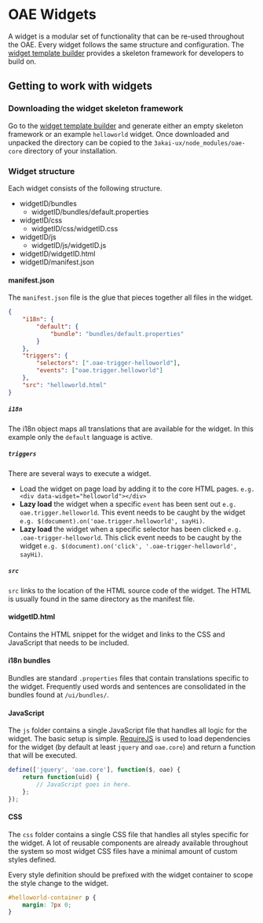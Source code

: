 # OAE Widgets

A widget is a modular set of functionality that can be re-used throughout the OAE. Every widget follows the same structure and configuration. The [widget template builder](http://oae-widgets.sakaiproject.org/sdk/developwidget/widgetbuilder) provides a skeleton framework for developers to build on.

## Getting to work with widgets
### Downloading the widget skeleton framework
Go to the [widget template builder](http://oae-widgets.sakaiproject.org/sdk/developwidget/widgetbuilder) and generate either an empty skeleton framework or an example `helloworld` widget. Once downloaded and unpacked the directory can be copied to the `3akai-ux/node_modules/oae-core` directory of your installation.

### Widget structure
Each widget consists of the following structure.

- widgetID/bundles
    - widgetID/bundles/default.properties
- widgetID/css
    - widgetID/css/widgetID.css
- widgetID/js
    - widgetID/js/widgetID.js
- widgetID/widgetID.html
- widgetID/manifest.json

#### manifest.json
The `manifest.json` file is the glue that pieces together all files in the widget.

```json
{
    "i18n": {
        "default": {
            "bundle": "bundles/default.properties"
        }
    },
    "triggers": {
        "selectors": [".oae-trigger-helloworld"],
        "events": ["oae.trigger.helloworld"]
    },
    "src": "helloworld.html"
}
```

##### `i18n`
The i18n object maps all translations that are available for the widget. In this example only the `default` language is active.

##### `triggers`
There are several ways to execute a widget.

- Load the widget on page load by adding it to the core HTML pages. `e.g. <div data-widget="helloworld"></div>`
- **Lazy load** the widget when a specific `event` has been sent out `e.g. oae.trigger.helloworld`. This event needs to be caught by the widget `e.g. $(document).on('oae.trigger.helloworld', sayHi)`.
- **Lazy load** the widget when a specific selector has been clicked `e.g. .oae-trigger-helloworld`. This click event needs to be caught by the widget `e.g. $(document).on('click', '.oae-trigger-helloworld', sayHi)`.

##### `src`
`src` links to the location of the HTML source code of the widget. The HTML is usually found in the same directory as the manifest file.

#### widgetID.html
Contains the HTML snippet for the widget and links to the CSS and JavaScript that needs to be included.

#### i18n bundles
Bundles are standard `.properties` files that contain translations specific to the widget. Frequently used words and sentences are consolidated in the bundles found at `/ui/bundles/`.

#### JavaScript
The `js` folder contains a single JavaScript file that handles all logic for the widget. The basic setup is simple. [RequireJS](http://requirejs.org/) is used to load dependencies for the widget (by default at least `jquery` and `oae.core`) and return a function that will be executed.

```javascript
define(['jquery', 'oae.core'], function($, oae) {
    return function(uid) {
        // JavaScript goes in here.
    };
});
```

#### CSS
The `css` folder contains a single CSS file that handles all styles specific for the widget. A lot of reusable components are already available throughout the system so most widget CSS files have a minimal amount of custom styles defined.

Every style definition should be prefixed with the widget container to scope the style change to the widget.

```css
#helloworld-container p {
    margin: 7px 0;
}
```

